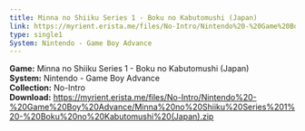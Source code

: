 ```yaml
---
title: Minna no Shiiku Series 1 - Boku no Kabutomushi (Japan)
link: https://myrient.erista.me/files/No-Intro/Nintendo%20-%20Game%20Boy%20Advance/Minna%20no%20Shiiku%20Series%201%20-%20Boku%20no%20Kabutomushi%20(Japan).zip
type: single1
System: Nintendo - Game Boy Advance
---
```

<b>Game:</b> Minna no Shiiku Series 1 - Boku no Kabutomushi (Japan)<br>
<b>System:</b> Nintendo - Game Boy Advance<br>
<b>Collection:</b> No-Intro<br>
<b>Download:</b> https://myrient.erista.me/files/No-Intro/Nintendo%20-%20Game%20Boy%20Advance/Minna%20no%20Shiiku%20Series%201%20-%20Boku%20no%20Kabutomushi%20(Japan).zip